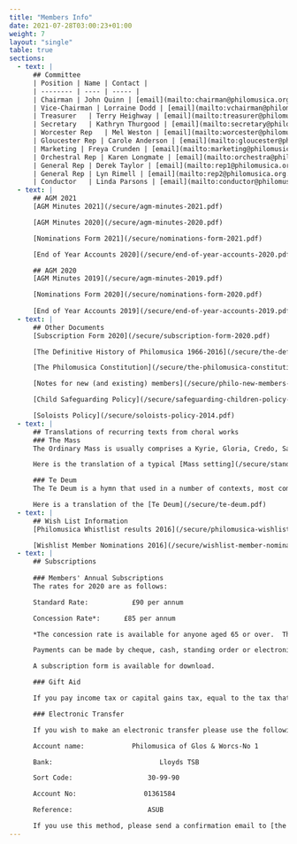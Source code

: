 ```yaml
---
title: "Members Info"
date: 2021-07-28T03:00:23+01:00
weight: 7
layout: "single"
table: true
sections:
  - text: |
      ## Committee
      | Position | Name | Contact |
      | -------- | ---- | ----- |
      | Chairman | John Quinn | [email](mailto:chairman@philomusica.org.uk) |
      | Vice-Chairman | Lorraine Dodd | [email](mailto:vchairman@philomusica.org.uk) |
      | Treasurer	| Terry Heighway | [email](mailto:treasurer@philomusica.org.uk) |
      | Secretary	| Kathryn Thurgood | [email](mailto:secretary@philomusica.org.uk) |
      | Worcester Rep	| Mel Weston | [email](mailto:worcester@philomusica.org.uk) |
      | Gloucester Rep | Carole Anderson | [email](mailto:gloucester@philomusica.org.uk) |
      | Marketing | Freya Crunden | [email](mailto:marketing@philomusica.org.uk) |
      | Orchestral Rep | Karen Longmate | [email](mailto:orchestra@philomusica.org.uk) |
      | General Rep | Derek Taylor | [email](mailto:rep1@philomusica.org.uk) |
      | General Rep | Lyn Rimell | [email](mailto:rep2@philomusica.org.uk) |
      | Conductor	| Linda Parsons | [email](mailto:conductor@philomusica.org.uk) |
  - text: |
      ## AGM 2021
      [AGM Minutes 2021](/secure/agm-minutes-2021.pdf)

      [AGM Minutes 2020](/secure/agm-minutes-2020.pdf)

      [Nominations Form 2021](/secure/nominations-form-2021.pdf)

      [End of Year Accounts 2020](/secure/end-of-year-accounts-2020.pdf)

      ## AGM 2020
      [AGM Minutes 2019](/secure/agm-minutes-2019.pdf)

      [Nominations Form 2020](/secure/nominations-form-2020.pdf)
      
      [End of Year Accounts 2019](/secure/end-of-year-accounts-2019.pdf)
  - text: |
      ## Other Documents
      [Subscription Form 2020](/secure/subscription-form-2020.pdf)

      [The Definitive History of Philomusica 1966-2016](/secure/the-definitive-history-of-philomusica-1966-2016.pdf)

      [The Philomusica Constitution](/secure/the-philomusica-constitution.pdf)

      [Notes for new (and existing) members](/secure/philo-new-members-notes-2017.pdf)

      [Child Safeguarding Policy](/secure/safeguarding-children-policy-and-consent-form.pdf)

      [Soloists Policy](/secure/soloists-policy-2014.pdf)
  - text: |
      ## Translations of recurring texts from choral works
      ### The Mass
      The Ordinary Mass is usually comprises a Kyrie, Gloria, Credo, Sanctus & Benedictus, and Angus Dei, of which the Kyrie, introduced to the west by Pope Sergius in the 8th century, is in Greek rather than Latin:

      Here is the translation of a typical [Mass setting](/secure/standard-mass.pdf)

      ### Te Deum
      The Te Deum is a hymn that used in a number of contexts, most commonly to conclude Matins (one of a number of daily prayers offered by the Church which collectively is called the Divine Office). It is also used for special occasions such as the election of a pope or monarch, a religious profession or the canonisation of a saint.

      Here is a translation of the [Te Deum](/secure/te-deum.pdf)
  - text: |
      ## Wish List Information
      [Philomusica Whistlist results 2016](/secure/philomusica-wishlist-results-2016.pdf)

      [Wishlist Member Nominations 2016](/secure/wishlist-member-nominations-2016.pdf)
  - text: |
      ## Subscriptions
      
      ### Members' Annual Subscriptions
      The rates for 2020 are as follows:

      Standard Rate:           £90 per annum

      Concession Rate*:      £85 per annum

      *The concession rate is available for anyone aged 65 or over.  Those members currently eligible for the 10% discount, but not yet aged 65, will continue to benefit from the reduction.

      Payments can be made by cheque, cash, standing order or electronic transfer.

      A subscription form is available for download.

      ### Gift Aid

      If you pay income tax or capital gains tax, equal to the tax that Philomusica can reclaim (25p in every £1.00), and would like your subscription to be treated as Gift Aid, please complete the relevant section of the form.

      ### Electronic Transfer

      If you wish to make an electronic transfer please use the following details:

      Account name:            Philomusica of Glos & Worcs-No 1

      Bank:                           Lloyds TSB

      Sort Code:                   30-99-90

      Account No:                 01361584

      Reference:                   ASUB

      If you use this method, please send a confirmation email to [the treasurer](mailto:treasurer@philomusica.org.uk) when you complete
---
```


